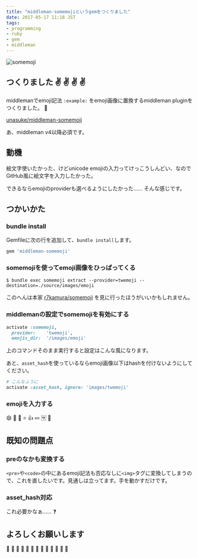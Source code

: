 ```yaml
---
title: "middleman-somemojiというgemをつくりました"
date: 2017-05-17 11:18 JST
tags:
- programming
- ruby
- gem
- middleman
---
```


![somemoji](2017/somemoji-extract.png)

## つくりました :v: :v: :v: :v:
middlemanでemoji記法 `:example:` をemoji画像に置換するmiddleman pluginをつくりました。 :tada:

[unasuke/middleman-somemoji](https://github.com/unasuke/middleman-somemoji)

あ、middleman v4以降必須です。

## 動機
絵文字使いたかった、けどunicode emojiの入力ってけっこうしんどい、なのでGitHub風に絵文字を入力したかった。

できるならemojiのproviderも選べるようにしたかった…… そんな感じです。

## つかいかた
### bundle install
Gemfileに次の行を追加して、`bundle install`します。

```ruby
gem 'middleman-somemoji'
```

### somemojiを使ってemoji画像をひっぱってくる
```shell
$ bundle exec somemoji extract --provider=twemoji --destination=./source/images/emoji
```

このへんは本家 [r7kamura/somemoji](https://github.com/r7kamura/somemoji) を見に行ったほうがいいかもしれません。

### middlemanの設定でsomemojiを有効にする
```ruby
activate :somemoji,
  provider:    'twemoji',
  emojis_dir:  '/images/emoji'
```

上のコマンドそのまま実行すると設定はこんな風になります。

あと、`asset_hash`を使っているならemoji画像以下はhashを付けないようにしてください。

```ruby
# こんなふうに
activate :asset_hash, ignore: 'images/twemoji'
```

### emojiを入力する
:smile: :confetti_ball: :eyes: :star: :+1: :zzz: :sa: :metal:

## 既知の問題点
### preのなかも変換する
`<pre>`や`<code>`の中にあるemoji記法も否応なしに`<img>`タグに変換してしまうので、これを直したいです。見通しは立ってます。手を動かすだけです。

### asset_hash対応
これ必要かなぁ…… :question:

## よろしくお願いします
:pray: :pray: :pray: :pray: :pray: :pray: :pray: :pray: :pray: :pray: :pray: :pray: :pray: 
